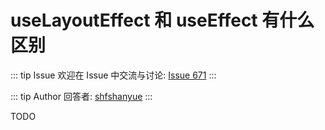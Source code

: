 # useLayoutEffect 和 useEffect 有什么区别



::: tip Issue 
 欢迎在 Issue 中交流与讨论: [Issue 671](https://github.com/shfshanyue/Daily-Question/issues/671) 
:::

::: tip Author 
回答者: [shfshanyue](https://github.com/shfshanyue) 
:::

TODO